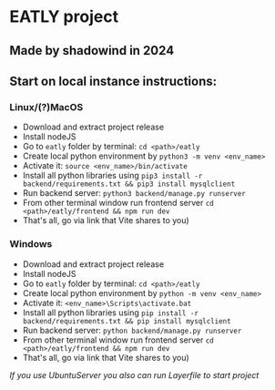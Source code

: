 # EATLY project

## Made by **shadowind** in **2024**

## Start on local instance instructions:

### Linux/(?)MacOS

- Download and extract project release
- Install nodeJS
- Go to ``eatly`` folder by terminal: ``cd <path>/eatly``
- Create local python environment by ``python3 -m venv <env_name>``
- Activate it: ``source <env_name>/bin/activate``
- Install all python libraries using ``pip3 install -r backend/requirements.txt && pip3 install mysqlclient``
- Run backend server: ``python3 backend/manage.py runserver``
- From other terminal window run frontend server ``cd <path>/eatly/frontend && npm run dev``
- That's all, go via link that Vite shares to you)

### Windows

- Download and extract project release
- Install nodeJS
- Go to ``eatly`` folder by terminal: ``cd <path>/eatly``
- Create local python environment by ``python -m venv <env_name>``
- Activate it: ``<env_name>\Scripts\activate.bat``
- Install all python libraries using ``pip install -r backend/requirements.txt && pip install mysqlclient``
- Run backend server: ``python backend/manage.py runserver``
- From other terminal window run frontend server ``cd <path>/eatly/frontend && npm run dev``
- That's all, go via link that Vite shares to you)

*If you use UbuntuServer you also can run Layerfile to start project*

